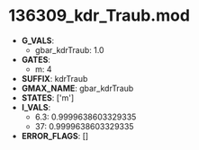 # 136309_kdr_Traub.mod

- **G_VALS**:
  - gbar_kdrTraub: 1.0
- **GATES**:
  - m: 4
- **SUFFIX**: kdrTraub
- **GMAX_NAME**: gbar_kdrTraub
- **STATES**: ['m']
- **I_VALS**:
  - 6.3: 0.9999638603329335
  - 37: 0.9999638603329335
- **ERROR_FLAGS**: []
